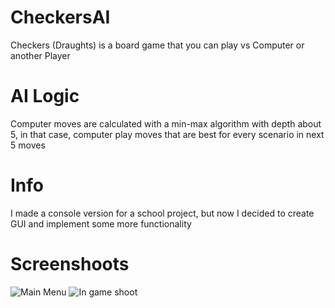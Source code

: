 # CheckersAI
Checkers (Draughts) is a board game that you can play vs Computer or another Player

# AI Logic
Computer moves are calculated with a min-max algorithm with depth about 5, in that case, computer play moves that are best for every scenario in next 5 moves

# Info
I made a console version for a school project, but now I decided to create GUI and implement some more functionality

# Screenshoots
![Main Menu](https://i.imgur.com/OuRI34b.png)
![In game shoot](https://i.imgur.com/BUynSPd.png)
